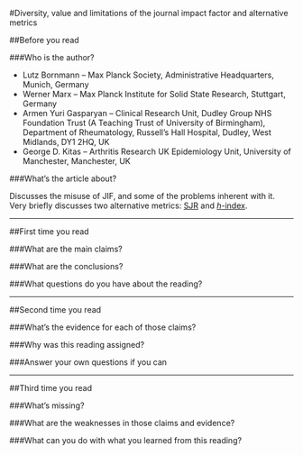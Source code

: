 #Diversity, value and limitations of the journal impact factor and alternative metrics

##Before you read

###Who is the author?

* Lutz Bornmann – Max Planck Society, Administrative Headquarters, Munich, Germany
* Werner Marx – Max Planck Institute for Solid State Research, Stuttgart, Germany
* Armen Yuri Gasparyan – Clinical Research Unit, Dudley Group NHS Foundation Trust (A Teaching Trust of University of Birmingham), Department of Rheumatology, Russell’s Hall Hospital, Dudley, West Midlands, DY1 2HQ, UK
* George D. Kitas – Arthritis Research UK Epidemiology Unit, University of Manchester, Manchester, UK

###What’s the article about?

Discusses the misuse of JIF, and some of the problems inherent with it.  Very briefly discusses two alternative metrics: [SJR](http://www.scimagojr.com/journalrank.php) and [*h*-index](http://www.pnas.org/content/102/46/16569).

----
##First time you read

###What are the main claims?

###What are the conclusions?

###What questions do you have about the reading?

----
##Second time you read

###What’s the evidence for each of those claims?

###Why was this reading assigned?

###Answer your own questions if you can

----
##Third time you read

###What’s missing?

###What are the weaknesses in those claims and evidence?

###What can you do with what you learned from this reading?
